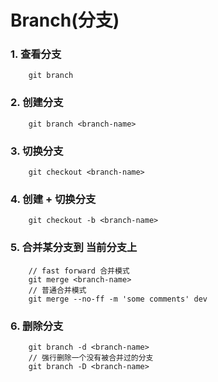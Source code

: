 # Branch(分支)


### 1. 查看分支

```
    git branch
```


### 2. 创建分支

```
    git branch <branch-name>
```


### 3. 切换分支

```
    git checkout <branch-name>
```

### 4. 创建 + 切换分支

```
    git checkout -b <branch-name>
```

### 5. 合并某分支到 __当前分支上__

```
    // fast forward 合并模式
    git merge <branch-name>
    // 普通合并模式
    git merge --no-ff -m 'some comments' dev
```

### 6. 删除分支

```
    git branch -d <branch-name>
    // 强行删除一个没有被合并过的分支
    git branch -D <branch-name>
```




